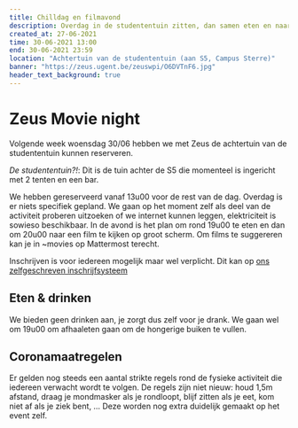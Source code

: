 ```yaml
---
title: Chilldag en filmavond
description: Overdag in de studententuin zitten, dan samen eten en naar een film kijken
created_at: 27-06-2021
time: 30-06-2021 13:00
end: 30-06-2021 23:59
location: "Achtertuin van de studententuin (aan S5, Campus Sterre)"
banner: "https://zeus.ugent.be/zeuswpi/O6DVTnF6.jpg"
header_text_background: true
---
```


# Zeus Movie night

Volgende week woensdag 30/06 hebben we met Zeus de achtertuin van de studententuin kunnen reserveren.

_De studententuin?!_: Dit is de tuin achter de S5 die momenteel is ingericht met 2 tenten en een bar.

We hebben gereserveerd vanaf 13u00 voor de rest van de dag. Overdag is er niets specifiek gepland. We gaan op het moment zelf als deel van de activiteit proberen uitzoeken of we internet kunnen leggen, elektriciteit is sowieso beschikbaar. In de avond is het plan om rond 19u00 te eten en dan om 20u00 naar een film te kijken op groot scherm. Om films te suggereren kan je in ~movies op Mattermost terecht.

Inschrijven is voor iedereen mogelijk maar wel verplicht. Dit kan op [ons zelfgeschreven inschrijfsysteem](https://kers.zeus.gent/)

## Eten & drinken

We bieden geen drinken aan, je zorgt dus zelf voor je drank. We gaan wel om 19u00 om afhaaleten gaan om de hongerige buiken te vullen.

## Coronamaatregelen

Er gelden nog steeds een aantal strikte regels rond de fysieke activiteit die iedereen verwacht wordt te volgen. De regels zijn niet nieuw: houd 1,5m afstand, draag je mondmasker als je rondloopt, blijf zitten als je eet, kom niet af als je ziek bent, … Deze worden nog extra duidelijk gemaakt op het event zelf.
